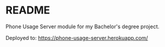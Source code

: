 # README

Phone Usage Server module for my Bachelor's degree project.

Deployed to: https://phone-usage-server.herokuapp.com/
